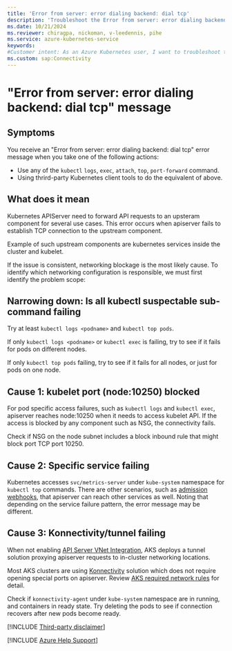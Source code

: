```yaml
---
title: 'Error from server: error dialing backend: dial tcp'
description: 'Troubleshoot the Error from server: error dialing backend: dial tcp error that blocks you from using kubectl commands or other tools when connecting to the API server.'
ms.date: 10/21/2024
ms.reviewer: chiragpa, nickoman, v-leedennis, pihe
ms.service: azure-kubernetes-service
keywords:
#Customer intent: As an Azure Kubernetes user, I want to troubleshoot the "Error from server: error dialing backend: dial tcp" error so that I can connect to the API server, or use the `kubectl logs` command to get logs.
ms.custom: sap:Connectivity
---
```

# "Error from server: error dialing backend: dial tcp" message


## Symptoms

You receive an "Error from server: error dialing backend: dial tcp" error
message when you take one of the following actions:

- Use any of the `kubectl` `logs`, `exec`, `attach`, `top`, `port-forward`
  command.
- Using thrird-party Kubernetes client tools to do the equivalent of above.

## What does it mean

Kubernetes APIServer need to forward API requests to an upsteram component for
several use cases. This error occurs when apiserver fails to establish TCP
connection to the upstream component.

Example of such upstream components are kubernetes services inside the cluster
and kubelet.

If the issue is consistent, networking blockage is the most likely cause. To
identify which networking configuration is responsible, we must first identify
the problem scope:

## Narrowing down: Is all kubectl suspectable sub-command failing

Try at least `kubectl logs <podname>` and `kubectl top pods`.

If only `kubectl logs <podname>` or `kubectl exec` is failing, try to see if it
fails for pods on different nodes.

If only `kubectl top pods` failing, try to see if it fails for all nodes, or
just for pods on one node. 

## Cause 1: kubelet port (node:10250) blocked

For pod specific access failures, such as `kubectl logs` and `kubectl exec`,
apiserver reaches node:10250 when it needs to access kubelet API. If the access
is blocked by any component such as NSG, the connectivity fails.

Check if NSG on the node subnet includes a block inbound rule that might block
port TCP port 10250.

## Cause 2: Specific service failing

Kubernetes accesses `svc/metrics-server` under `kube-system` namespace for
`kubectl top` commands. There are other scenarios, such as
[admission webhooks](https://kubernetes.io/docs/reference/access-authn-authz/extensible-admission-controllers/),
that apiserver can reach other services as well. Noting that depending on the
service failure pattern, the error message may be different.

## Cause 3: Konnectivity/tunnel failing

When not enabling
[API Server VNet Integration](/azure/aks/api-server-vnet-integration),
AKS deploys a tunnel solution proxying apiserver requests to in-cluster
networking locations.

Most AKS clusters are using
[Konnectivity](/azure/aks/faq#how-does-the-managed-control-plane-communicate-with-my-nodes-)
solution which does not require opening special ports on apiserver. Review
[AKS required network rules](/azure/aks/outbound-rules-control-egress#azure-global-required-network-rules)
for detail.

Check if `konnectivity-agent` under `kube-system` namespace are in running, and
containers in ready state. Try deleting the pods to see if connection recovers
after new pods become ready.

[!INCLUDE [Third-party disclaimer](../../../includes/third-party-disclaimer.md)]

[!INCLUDE [Azure Help Support](../../../includes/azure-help-support.md)]
